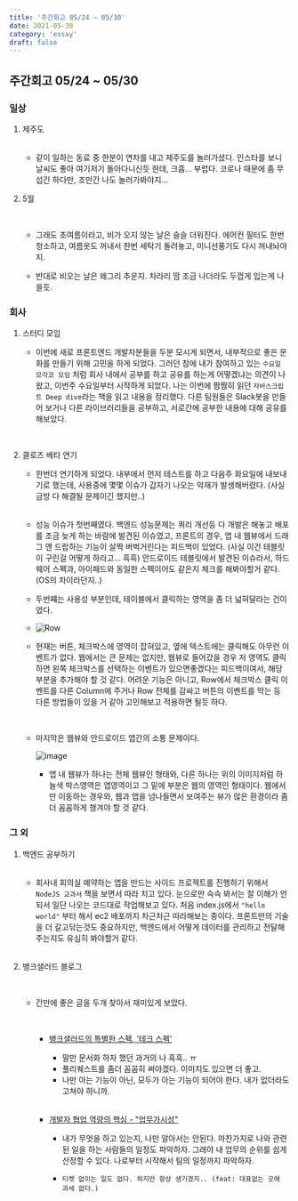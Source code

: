 ```yaml
---
title: '주간회고 05/24 ~ 05/30'
date: 2021-05-30
category: 'essay'
draft: false
---
```


## 주간회고 05/24 ~ 05/30

### 일상

1. 제주도

      <br/>

   - 같이 일하는 동료 중 한분이 연차를 내고 제주도를 놀러가셨다. 인스타를 보니 날씨도 좋아 여기저기 돌아다니신듯 한데, 크흡... 부럽다. 코로나 때문에 좀 무섭긴 하다만, 조만간 나도 놀러가봐야지...
     <br/>

2. 5월

   <br/>

   - 그래도 초여름이라고, 비가 오지 않는 날은 슬슬 더워진다. 에어컨 필터도 한번 청소하고, 여름옷도 꺼내서 한번 세탁기 돌려놓고, 미니선풍기도 다시 꺼내놔야지.

   - 반대로 비오는 날은 왜그리 추운지. 차라리 땀 조금 나더라도 두껍게 입는게 나을듯.

### 회사

1. 스터디 모임

   - 이번에 새로 프론트엔드 개발자분들을 두분 모시게 되면서, 내부적으로 좋은 문화를 만들기 위해 고민을 하게 되었다. 그러던 참에 내가 참여하고 있는 `수요일 모각코 모임` 처럼 회사 내에서 공부를 하고 공유를 하는게 어떻겠냐는 의견이 나왔고, 이번주 수요일부터 시작하게 되었다. 나는 이번에 짬짬히 읽던 `자바스크립트 Deep dive`라는 책을 읽고 내용을 정리했다. 다른 팀원들은 Slack봇을 만들어 보거나 다른 라이브러리들을 공부하고, 서로간에 공부한 내용에 대해 공유를 해보았다.

     <br/>

2. 클로즈 베타 연기

   - 한번더 연기하게 되었다. 내부에서 먼저 테스트를 하고 다음주 화요일에 내보내기로 했는데, 사용중에 몇몇 이슈가 갑자기 나오는 악재가 발생해버렸다. (사실 금방 다 해결될 문제이긴 했지만..)

   <br/>

   - 성능 이슈가 첫번째였다. 백엔드 성능문제는 쿼리 개선등 다 개발은 해놓고 배포를 조금 늦게 하는 바람에 발견된 이슈였고, 프론트의 경우, 앱 내 웹뷰에서 드래그 앤 드랍하는 기능이 살짝 버벅거린다는 피드백이 있었다. (사실 이건 테블릿이 구린걸 어떻게 하라고... 흑흑) 안드로이드 테블릿에서 발견된 이슈라서, 하드웨어 스펙과, 아이패드와 동일한 스펙이어도 같은지 체크를 해봐야할거 같다. (OS의 차이라던지..)
     <br/>
   - 두번쨰는 사용성 부분인데, 테이블에서 클릭하는 영역을 좀 더 넓혀달라는 건이였다.
   - ![Row](https://user-images.githubusercontent.com/34129711/120094301-78a18200-c15a-11eb-9676-6c05e3854fdc.gif)

   - 현재는 버튼, 체크박스에 영역이 잡혀있고, 옆에 텍스트에는 클릭해도 아무런 이벤트가 없다. 웹에서는 큰 문제는 없지만, 웹뷰로 들어갔을 경우 저 영역도 클릭하면 왼쪽 체크박스를 선택하는 이벤트가 있으면좋겠다는 피드백이여서, 해당 부분을 추가해야 할 것 같다. 어려운 기능은 아니고, Row에서 체크박스 클릭 이벤트를 다른 Column에 주거나 Row 전체를 감싸고 버튼의 이벤트를 막는 등 다른 방법들이 있을 거 같아 고민해보고 적용하면 될듯 하다.

   <br/>

   - 마지막은 웹뷰와 안드로이드 앱간의 소통 문제이다.

     ![image](https://user-images.githubusercontent.com/34129711/120095077-c8824800-c15e-11eb-814e-79eb084debcc.png)

     - 앱 내 웹뷰가 하나는 전체 웹뷰인 형태와, 다른 하나는 위의 이미지처럼 하늘색 박스영역은 앱영역이고 그 밑에 부분은 웹의 영역인 형태이다. 웹에서만 이동하는 경우와, 웹과 앱을 넘나들면서 보여주는 뷰가 많은 환경이라 좀 더 꼼꼼하게 챙겨야 할 것 같다.

### 그 외

1. 백엔드 공부하기

   <br/>

   - 회사내 회의실 예약하는 앱을 만드는 사이드 프로젝트를 진행하기 위해서 `NodeJS 교과서` 책을 보면서 따라 치고 있다. 눈으로만 슥슥 봐서는 잘 이해가 안되서 일단 나오는 코드대로 작업해보고 있다. 처음 index.js에서 `"hello world"` 부터 해서 ec2 배포까지 차근차근 따라해보는 중이다. 프론트만의 기술을 더 갈고닦는것도 중요하지만, 백엔드에서 어떻게 데이터를 관리하고 전달해주는지도 유심히 봐야할거 같다.

   <br/>

2. 뱅크샐러드 블로그

   <br/>

   - 간만에 좋은 글을 두개 찾아서 재미있게 보았다.

      <br/>

     - [뱅크샐러드의 특별한 스펙, '테크 스펙'](https://blog.banksalad.com/tech/we-work-by-tech-spec/)

       - 말만 문서화 하자 했던 과거의 나 흑흑.. ㅠ
       - 풀리퀘스트를 좀더 꼼꼼히 써야겠다. 이미지도 있으면 더 좋고.
       - 나만 아는 기능이 아닌, 모두가 아는 기능이 되어야 한다. 내가 없더라도 고쳐야 하니까.

      <br/>

     - [개발자 협업 역량의 핵심 - "업무가시성"](https://taeho.io/pages/5d36a0ef-1e17-4957-b075-b5df5ffd9436)

       - 내가 무엇을 하고 있는지, 나만 알아서는 안된다. 마찬가지로 나와 관련된 일을 하는 사람들의 일정도 파악하자. 그래야 내 업무의 순위를 쉽게 산정할 수 있다. 나로부터 시작해서 팀의 일정까지 파악하자.

       - `티켓 없이는 일도 없다. 하지만 항상 생기겠지.. (feat: 대표없는 곳에 과세 없다.)`
